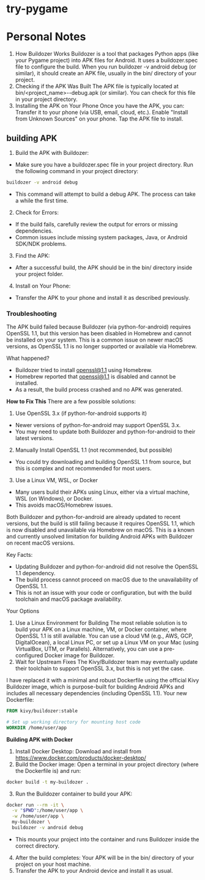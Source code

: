 # try-pygame

# Personal Notes

1. How Buildozer Works
Buildozer is a tool that packages Python apps (like your Pygame project) into APK files for Android.
It uses a buildozer.spec file to configure the build.
When you run buildozer -v android debug (or similar), it should create an APK file, usually in the bin/ directory of your project.
2. Checking if the APK Was Built
The APK file is typically located at bin/<project_name>-<version>-debug.apk (or similar).
You can check for this file in your project directory.
3. Installing the APK on Your Phone
Once you have the APK, you can:
Transfer it to your phone (via USB, email, cloud, etc.).
Enable "Install from Unknown Sources" on your phone.
Tap the APK file to install.

## building APK

1. Build the APK with Buildozer:
- Make sure you have a buildozer.spec file in your project directory.
Run the following command in your project directory:
```bash
buildozer -v android debug
```
- This command will attempt to build a debug APK. The process can take a while the first time.
2. Check for Errors:
- If the build fails, carefully review the output for errors or missing dependencies.
- Common issues include missing system packages, Java, or Android SDK/NDK problems.
3. Find the APK:
- After a successful build, the APK should be in the bin/ directory inside your project folder.
4. Install on Your Phone:
- Transfer the APK to your phone and install it as described previously.

### Troubleshooting
The APK build failed because Buildozer (via python-for-android) requires OpenSSL 1.1, but this version has been disabled in Homebrew and cannot be installed on your system. This is a common issue on newer macOS versions, as OpenSSL 1.1 is no longer supported or available via Homebrew.

What happened?
- Buildozer tried to install openssl@1.1 using Homebrew.
- Homebrew reported that openssl@1.1 is disabled and cannot be installed.
- As a result, the build process crashed and no APK was generated.

**How to Fix This**
There are a few possible solutions:

1. Use OpenSSL 3.x (if python-for-android supports it)
- Newer versions of python-for-android may support OpenSSL 3.x.
- You may need to update both Buildozer and python-for-android to their latest versions.
2. Manually Install OpenSSL 1.1 (not recommended, but possible)
- You could try downloading and building OpenSSL 1.1 from source, but this is complex and not recommended for most users.
3. Use a Linux VM, WSL, or Docker
- Many users build their APKs using Linux, either via a virtual machine, WSL (on Windows), or Docker.
- This avoids macOS/Homebrew issues.

Both Buildozer and python-for-android are already updated to recent versions, but the build is still failing because it requires OpenSSL 1.1, which is now disabled and unavailable via Homebrew on macOS. This is a known and currently unsolved limitation for building Android APKs with Buildozer on recent macOS versions.

Key Facts:
- Updating Buildozer and python-for-android did not resolve the OpenSSL 1.1 dependency.
- The build process cannot proceed on macOS due to the unavailability of OpenSSL 1.1.
- This is not an issue with your code or configuration, but with the build toolchain and macOS package availability.

Your Options
1. Use a Linux Environment for Building
The most reliable solution is to build your APK on a Linux machine, VM, or Docker container, where OpenSSL 1.1 is still available.
You can use a cloud VM (e.g., AWS, GCP, DigitalOcean), a local Linux PC, or set up a Linux VM on your Mac (using VirtualBox, UTM, or Parallels).
Alternatively, you can use a pre-configured Docker image for Buildozer.
2. Wait for Upstream Fixes
The Kivy/Buildozer team may eventually update their toolchain to support OpenSSL 3.x, but this is not yet the case.

I have replaced it with a minimal and robust Dockerfile using the official Kivy Buildozer image, which is purpose-built for building Android APKs and includes all necessary dependencies (including OpenSSL 1.1).
Your new Dockerfile:
```dockerfile
FROM kivy/buildozer:stable

# Set up working directory for mounting host code
WORKDIR /home/user/app
```

**Building APK with Docker**
1. Install Docker Desktop:
Download and install from https://www.docker.com/products/docker-desktop/
2. Build the Docker image:
Open a terminal in your project directory (where the Dockerfile is) and run:
```sh
docker build -t my-buildozer .
```
3. Run the Buildozer container to build your APK:
```sh
docker run --rm -it \
  -v "$PWD":/home/user/app \
  -w /home/user/app \
  my-buildozer \
  buildozer -v android debug
```
- This mounts your project into the container and runs Buildozer inside the correct directory.
4. After the build completes: Your APK will be in the bin/ directory of your project on your host machine.
5. Transfer the APK to your Android device and install it as usual.
